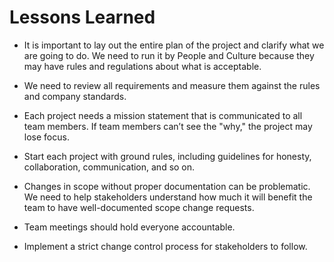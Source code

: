 # Lessons Learned

- It is important to lay out the entire plan of the project and clarify what we are going to do. We need to run it by People and Culture because they may have rules and regulations about what is acceptable.
  
- We need to review all requirements and measure them against the rules and company standards.

- Each project needs a mission statement that is communicated to all team members. If team members can’t see the "why," the project may lose focus.

- Start each project with ground rules, including guidelines for honesty, collaboration, communication, and so on.

- Changes in scope without proper documentation can be problematic. We need to help stakeholders understand how much it will benefit the team to have well-documented scope change requests.

- Team meetings should hold everyone accountable.

- Implement a strict change control process for stakeholders to follow.
